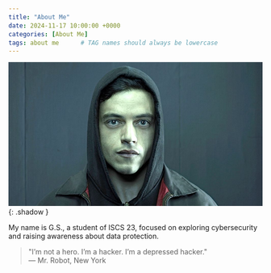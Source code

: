 ```yaml
---
title: "About Me"
date: 2024-11-17 10:00:00 +0000
categories: [About Me]
tags: about me      # TAG names should always be lowercase
---
```

![Desktop View](images/my_photo.jpg){: .shadow }

My name is G.S., a student of ISCS 23, focused on exploring cybersecurity and raising awareness about data protection.


> "I’m not a hero. I’m a hacker. I’m a depressed hacker."  
> — Mr. Robot, New York  




